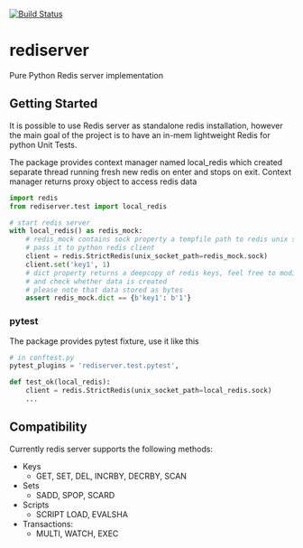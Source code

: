 [![Build Status](https://travis-ci.org/chekart/rediserver.svg?branch=dev)](https://travis-ci.org/chekart/rediserver)

# rediserver

Pure Python Redis server implementation

## Getting Started

It is possible to use Redis server as standalone redis installation,
however the main goal of the project is to have an in-mem lightweight Redis for python Unit Tests.

The package provides context manager named local_redis which created separate thread running fresh new redis on enter
and stops on exit. Context manager returns proxy object to access redis data

```python
import redis
from rediserver.test import local_redis

# start redis server
with local_redis() as redis_mock:
    # redis_mock contains sock property a tempfile path to redis unix socket
    # pass it to python redis client
    client = redis.StrictRedis(unix_socket_path=redis_mock.sock)
    client.set('key1', 1)
    # dict property returns a deepcopy of redis keys, feel free to modify it
    # and check whether data is created
    # please note that data stored as bytes
    assert redis_mock.dict == {b'key1': b'1'}
```

### pytest

The package provides pytest fixture, use it like this

```python
# in conftest.py
pytest_plugins = 'rediserver.test.pytest',

def test_ok(local_redis):
    client = redis.StrictRedis(unix_socket_path=local_redis.sock)
    ...
```

## Compatibility

Currently redis server supports the following methods:

* Keys
  * GET, SET, DEL, INCRBY, DECRBY, SCAN
* Sets
  * SADD, SPOP, SCARD
* Scripts
  * SCRIPT LOAD, EVALSHA
* Transactions:
  * MULTI, WATCH, EXEC